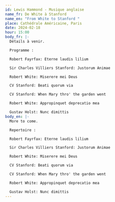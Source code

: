 ```yaml
---
id: Lewis Hammond - Musique anglaise
name_fr: De White à Stanford
name_en: "From White to Stanford "
place: Cathédrale Américaine, Paris
date: 2024-02-18
hour: 15:00
body_fr: |-
  Détails à venir. 

  Programme :

  Robert Fayrfax: Eterne laudis lilium

  Sir Charles Villiers Stanford: Justorum Animae

  Robert White: Miserere mei Deus

  CV Stanford: Beati quorum via

  CV Stanford: When Mary thro' the garden went

  Robert White: Appropinquet deprecatio mea

  Gustav Holst: Nunc dimittis
body_en: |-
  More to come. 

  Repertoire : 

  Robert Fayrfax: Eterne laudis lilium

  Sir Charles Villiers Stanford: Justorum Animae

  Robert White: Miserere mei Deus

  CV Stanford: Beati quorum via

  CV Stanford: When Mary thro' the garden went

  Robert White: Appropinquet deprecatio mea

  Gustav Holst: Nunc dimittis
---
```

